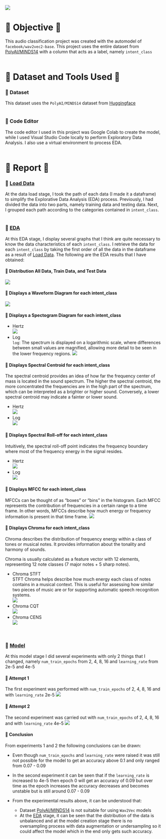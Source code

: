 <img src="./img/Header.png">

# :large_blue_circle: **Objective** :large_blue_circle:
This audio classification project was created with the automodel of `facebook/wav2vec2-base`. This project uses the entire dataset from [PolyAI/MINDS14](https://huggingface.co/datasets/PolyAI/minds14) with a column that acts as a label, namely `intent_class`
<br><br>

# :large_blue_circle: **Dataset and Tools Used** :large_blue_circle:
### :triangular_flag_on_post: **Dataset**
This dataset uses the `PolyAI/MINDS14` dataset from [Huggingface](https://huggingface.co/datasets/PolyAI/minds14)
<br><br>

### :triangular_flag_on_post: **Code Editor**
The code editor I used in this project was Google Colab to create the model, while I used Visual Studio Code locally to perform Exploratory Data Analysis. I also use a virtual environment to process EDA.
<br><br>

# :large_blue_circle: **Report** :large_blue_circle:
### :triangular_flag_on_post: **[Load Data](https://github.com/firdh0/AI-Project/blob/main/Deep%20Learning/Audio%20Classification/00_Load%20Data.ipynb)**
At the data load stage, I took the path of each data (I made it a dataframe) to simplify the Explorative Data Analysis (EDA) process. Previously, I had divided the data into two parts, namely training data and testing data. Next, I grouped each path according to the categories contained in `intent_class`.
<br><br>

### :triangular_flag_on_post: **[EDA](https://github.com/firdh0/AI-Project/blob/main/Deep%20Learning/Audio%20Classification/01_EDA.ipynb)**
At this EDA stage, I display several graphs that I think are quite necessary to know the data characteristics of each `intent_class`. I retrieve the data for each `intent_class` by taking the first order of all the data in the dataframe as a result of [Load Data](https://github.com/firdh0/AI-Project/blob/main/Deep%20Learning/Audio%20Classification/00_Load%20Data.ipynb). The following are the EDA results that I have obtained:

#### :beginner: **Distribution All Data, Train Data, and Test Data**
<img src="./img/0.png">

#### :beginner: **Displays a Waveform Diagram for each intent_class**
<img src="./img/1.png">

#### :beginner: **Displays a Spectogram Diagram for each intent_class**
* Hertz <br>
    <img src="./img/2.png">
* Log <br>
    `log`: The spectrum is displayed on a logarithmic scale, where differences between small values are magnified, allowing more detail to be seen in the lower frequency regions.
    <img src="./img/3.png">

#### :beginner: **Displays Spectral Centroid for each intent_class**
The spectral centroid provides an idea of how far the frequency center of mass is located in the sound spectrum. The higher the spectral centroid, the more concentrated the frequencies are in the high part of the spectrum, which can be interpreted as a brighter or higher sound. Conversely, a lower spectral centroid may indicate a fainter or lower sound.
* Hertz <br>
    <img src="./img/4.png">
* Log <br>
    <img src="./img/5.png">

#### :beginner: **Displays Spectral Roll-off for each intent_class**
Intuitively, the spectral roll-off point indicates the frequency boundary where most of the frequency energy in the signal resides.
* Hertz <br>
    <img src="./img/6.png">
* Log <br>
    <img src="./img/7.png">

#### :beginner: **Displays MFCC for each intent_class**
MFCCs can be thought of as “boxes” or “bins” in the histogram. Each MFCC represents the contribution of frequencies in a certain range to a time frame. In other words, MFCCs describe how much energy or frequency information is present in that time frame.
<img src="./img/8.png">

#### :beginner: **Displays Chroma for each intent_class**
Chroma describes the distribution of frequency energy within a class of tones or musical notes. It provides information about the tonality and harmony of sounds.

Chroma is usually calculated as a feature vector with 12 elements, representing 12 note classes (7 major notes + 5 sharp notes).
* Chroma STFT <br>
    STFT Chroma helps describe how much energy each class of notes contains in a musical context. This is useful for assessing how similar two pieces of music are or for supporting automatic speech recognition systems.  
    <img src="./img/9.png">
* Chroma CQT <br>
    <img src="./img/10.png">
* Chroma CENS <br>
    <img src="./img/11.png">

<br>

### :triangular_flag_on_post: **[Model](https://github.com/firdh0/AI-Project/blob/main/Deep%20Learning/Audio%20Classification/02_Model.ipynb)**
At this model stage I did several experiments with only 2 things that I changed, namely `num_train_epochs` from 2, 4, 8, 16 and `learning_rate` from 2e-5 and 4e-5

#### :beginner: **Attempt 1**
The first experiment was performed with `num_train_epochs` of 2, 4, 8, 16 and with `learning_rate` 2e-5
     <img src="./img/12.png">

#### :beginner: **Attempt 2**
The second experiment was carried out with `num_train_epochs` of 2, 4, 8, 16 and with `learning_rate` 4e-5
     <img src="./img/13.png">

#### :beginner: **Conclusion**
From experiments 1 and 2 the following conclusions can be drawn:
* Even though `num_train_epochs` and `learning_rate` were raised it was still not possible for the model to get an accuracy above 0.1 and only ranged from 0.07 - 0.09

* In the second experiment it can be seen that if the `learning_rate` is increased to 4e-5 then epoch 0 will get an accuracy of 0.09 but over time as the epoch increases the accuracy decreases and becomes unstable but is still around 0.07 - 0.09

* From the experimental results above, it can be understood that:
     * Dataset [PolyAI/MINDS14](https://huggingface.co/datasets/PolyAI/minds14) is not suitable for using `Wav2Vec` models
     * At the [EDA](https://github.com/firdh0/AI-Project/blob/main/Deep%20Learning/Audio%20Classification/01_EDA.ipynb) stage, it can be seen that the distribution of the data is unbalanced and at the model creation stage there is no oversampling process with data augmentation or undersampling so it could affect the model which in the end only gets such accuracy.